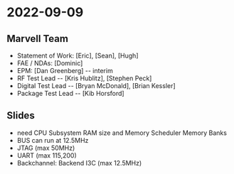 # 2022-09-09

## Marvell Team
* Statement of Work: [Eric], [Sean], [Hugh]
* FAE / NDAs: [Dominic]
* EPM: [Dan Greenberg] -- interim
* RF Test Lead -- [Kris Hublitz], [Stephen Peck]
* Digital Test Lead -- [Bryan McDonald], [Brian Kessler]
* Package Test Lead -- [Kib Horsford]


## Slides

- need CPU Subsystem RAM size and Memory Scheduler Memory Banks
- BUS can run at 12.5MHz
- JTAG (max 50MHz)
- UART (max 115,200)
- Backchannel: Backend I3C (max 12.5MHz)